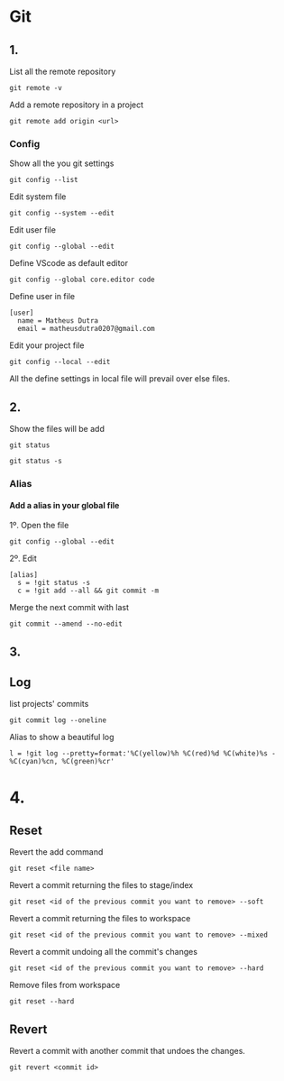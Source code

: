 # Git

## 1.

List all the remote repository
```
git remote -v
```

Add a remote repository in a project

```
git remote add origin <url>
```

### Config

Show all the you git settings

```
git config --list
```

Edit system file

```
git config --system --edit 
```

Edit user file

```
git config --global --edit 
```

Define VScode as default editor

```
git config --global core.editor code
```

Define user in file

```
[user]
  name = Matheus Dutra
  email = matheusdutra0207@gmail.com
```

Edit your project file

```
git config --local --edit 
```
All the define settings in local file will prevail over else files.

## 2.

Show the files will be add

```
git status
```

```
git status -s
```

### Alias

#### Add a alias in your global file 

1º. Open the file
```
git config --global --edit 
```
2º. Edit
```
[alias]
  s = !git status -s
  c = !git add --all && git commit -m
```

Merge the next commit with last
```
git commit --amend --no-edit
```
## 3.

## Log

list projects' commits

```
git commit log --oneline
```

Alias to show a beautiful log

```
l = !git log --pretty=format:'%C(yellow)%h %C(red)%d %C(white)%s - %C(cyan)%cn, %C(green)%cr'
```

# 4.

## Reset

Revert the add command
```
git reset <file name>
```

Revert a commit returning the files to stage/index
```
git reset <id of the previous commit you want to remove> --soft
```

Revert a commit returning the files to workspace
```
git reset <id of the previous commit you want to remove> --mixed
```

Revert a commit undoing all the commit's changes
```
git reset <id of the previous commit you want to remove> --hard
```

Remove files from workspace

```
git reset --hard
```

## Revert

Revert a commit with another commit that undoes the changes. 

```
git revert <commit id>
```


